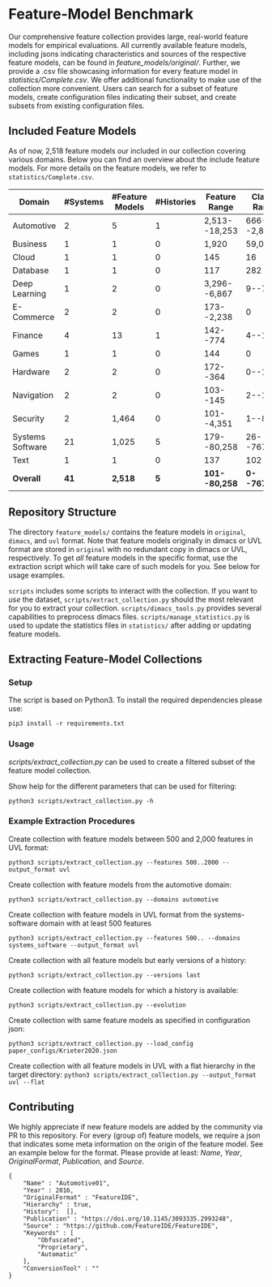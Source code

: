 # Feature-Model Benchmark

Our comprehensive feature collection provides large, real-world feature models for empirical evaluations.
All currently available feature models, including jsons indicating characteristics and sources of the respective feature models, can be found in *feature_models/original/*.
Further, we provide a .csv file showcasing information for every feature model in *statistics/Complete.csv*.
We offer additional functionality to make use of the collection more convenient. 
Users can search for a subset of feature models, create configuration files indicating their subset, and create subsets from existing configuration files.

## Included Feature Models
As of now, 2,518 feature models our included in our collection covering various domains. Below you can find an overview about the include feature models. For more details on the feature models, we refer to `statistics/Complete.csv`.

| Domain           | #Systems | #Feature Models | #Histories | Feature Range   | Clause Range   |
| ---------------- | -------- | --------------- | ---------- | --------------- | -------------- |
| Automotive       | 2        | 5               | 1          | 2,513--18,253   | 666--2,833     |
| Business         | 1        | 1               | 0          | 1,920           | 59,044         |
| Cloud            | 1        | 1               | 0          | 145             | 16             |
| Database         | 1        | 1               | 0          | 117             | 282            |
| Deep Learning    | 1        | 2               | 0          | 3,296--6,867    | 9--76          |
| E-Commerce       | 2        | 2               | 0          | 173--2,238      | 0              |
| Finance          | 4        | 13              | 1          | 142--774        | 4--1,148       |
| Games            | 1        | 1               | 0          | 144             | 0              |
| Hardware         | 2        | 2               | 0          | 172--364        | 0--12          |
| Navigation       | 2        | 2               | 0          | 103--145        | 2--13          |
| Security         | 2        | 1,464           | 0          | 101--4,351      | 1--8,138       |
| Systems Software | 21       | 1,025           | 5          | 179--80,258     | 26--767,040    |
| Text             | 1        | 1               | 0          | 137             | 102            |
| **Overall**      | **41**   | **2,518**       | **5**      | **101--80,258** | **0--767,040** |

## Repository Structure

The directory `feature_models/` contains the feature models in `original`, `dimacs`, and `uvl` format. Note that feature models originally in dimacs or UVL format are stored in `original` with no redundant copy in dimacs or UVL, respectively.
To get *all* feature models in the specific format, use the extraction script which will take care of such models for you. See below for usage examples.

`scripts` includes some scripts to interact with the collection. If you want to *use* the dataset, `scripts/extract_collection.py` should the most relevant for you to extract your collection. `scripts/dimacs_tools.py` provides several capabilities to preprocess dimacs files.
`scripts/manage_statistics.py` is used to update the statistics files in `statistics/` after adding or updating feature models.

## Extracting Feature-Model Collections

### Setup

The script is based on Python3. To install the required dependencies please use:

`pip3 install -r requirements.txt`

### Usage

*scripts/extract_collection.py* can be used to create a filtered subset of the feature model collection.

Show help for the different parameters that can be used for filtering:

`python3 scripts/extract_collection.py -h`


### Example Extraction Procedures

Create collection with feature models between 500 and 2,000 features in UVL format:

`python3 scripts/extract_collection.py --features 500..2000 --output_format uvl`

Create collection with feature models from the automotive domain:

`python3 scripts/extract_collection.py --domains automotive`

Create collection with feature models in UVL format from the systems-software domain with at least 500 features

`python3 scripts/extract_collection.py --features 500.. --domains systems_software --output_format uvl`

Create collection with all feature models but early versions of a history:

`python3 scripts/extract_collection.py --versions last`

Create collection with feature models for which a history is available: 

`python3 scripts/extract_collection.py --evolution` 

Create collection with same feature models as specified in configuration json:

`python3 scripts/extract_collection.py --load_config paper_configs/Krieter2020.json`

Create collection with all feature models in UVL with a flat hierarchy in the target directory:
`python3 scripts/extract_collection.py --output_format uvl --flat`

## Contributing

We highly appreciate if new feature models are added by the community via PR to this repository.
For every (group of) feature models, we require a json that indicates some meta information on the origin of the feature model. See an example below for the format.
Please provide at least: *Name*, *Year*, *OriginalFormat*, *Publication*, and *Source*. 

```
{
    "Name" : "Automotive01",
    "Year" : 2016,
    "OriginalFormat" : "FeatureIDE",
    "Hierarchy" : true,
    "History":  [],
    "Publication" : "https://doi.org/10.1145/3093335.2993248",
    "Source" : "https://github.com/FeatureIDE/FeatureIDE",
    "Keywords" : [
        "Obfuscated",
        "Proprietary",
        "Automatic"
    ],
    "ConversionTool" : ""
}
```